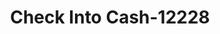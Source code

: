 ---
f_zip-code: 69361
f_state-code: NE
title: Check Into Cash-12228
f_phone: 308-632-4261
f_city-only: Scottsbluff
f_address: 3506 Avenue I Scottsbluff
f_location-unique-id: '12228'
slug: check-into-cash-12228
updated-on: '2024-05-30T13:46:58.046Z'
created-on: '2024-05-30T13:36:59.803Z'
published-on: '2024-05-30T13:54:32.469Z'
f_city-state: cms/city/scottsbluff-ne.md
f_company: cms/company/check-into-cash.md
f_state: cms/state/nebraska.md
layout: '[payday-loan].html'
tags: payday-loan
---